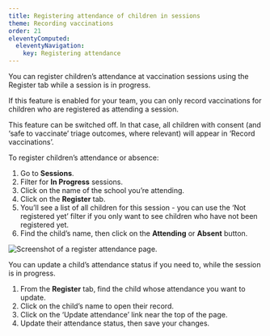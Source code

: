 ```yaml
---
title: Registering attendance of children in sessions
theme: Recording vaccinations
order: 21
eleventyComputed:
  eleventyNavigation:
    key: Registering attendance
---
```


You can register children’s attendance at vaccination sessions using the Register tab while a session is in progress.

If this feature is enabled for your team, you can only record vaccinations for children who are registered as attending a session.

This feature can be switched off. In that case, all children with consent (and ‘safe to vaccinate’ triage outcomes, where relevant) will appear in ‘Record vaccinations’.

To register children’s attendance or absence:

1. Go to **Sessions**.
2. Filter for **In Progress** sessions.
3. Click on the name of the school you’re attending.
4. Click on the **Register** tab.
5. You’ll see a list of all children for this session - you can use the ‘Not registered yet’ filter if you only want to see children who have not been registered yet.
6. Find the child’s name, then click on the **Attending** or **Absent** button.

![Screenshot of a register attendance page.](/assets/images/session-attendance.png 'You must register attendance before you can record vaccinations.')

You can update a child’s attendance status if you need to, while the session is in progress.

1. From the **Register** tab, find the child whose attendance you want to update.
2. Click on the child’s name to open their record.
3. Click on the ‘Update attendance’ link near the top of the page.
4. Update their attendance status, then save your changes.
